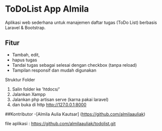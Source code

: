 # ToDoList App Almila

Aplikasi web sederhana untuk manajemen daftar tugas (ToDo List) berbasis Laravel & Bootstrap.

## Fitur
- Tambah, edit, 
- hapus tugas
- Tandai tugas sebagai selesai dengan checkbox (tanpa reload)
- Tampilan responsif dan mudah digunakan

Struktur Folder
1. Salin folder ke 'htdocs/'
2. Jalankan Xampp 
3. Jalankan php artisan serve (karna pakai laravel)
4. dan buka di http http://127.0.0.1:8000

##Kontributor
-[Almila Aulia Kautsar] (https://github.com/almilaauliak)



file aplikasi : https://github.com/almilaauliak/todolist.git
